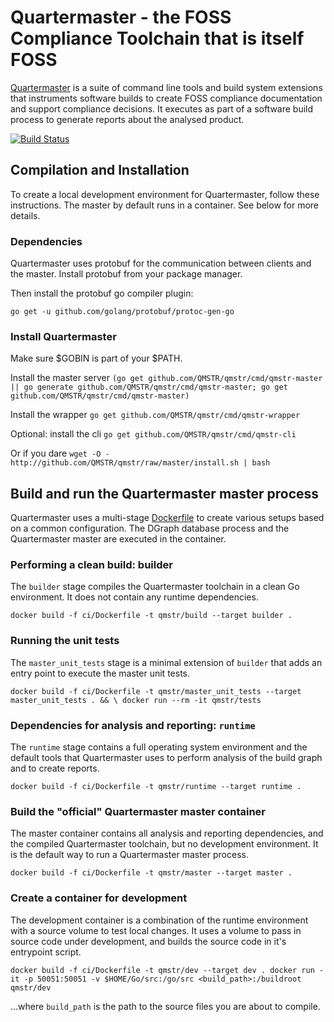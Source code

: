 # Quartermaster - the FOSS Compliance Toolchain that is itself FOSS

[Quartermaster](http://qmstr.org) is a suite of command line tools and build system extensions that instruments software builds to create
FOSS compliance documentation and support compliance decisions. It executes as part of a software build process to generate reports about the analysed product.

[![Build Status](https://ci.endocode.com/buildStatus/icon?job=QMSTR/build_and_unit_test_master)](https://ci.endocode.com/job/QMSTR/job/build_and_unit_test_master/)

## Compilation and Installation

To create a local development environment for Quartermaster, follow these instructions. The master by default runs in a container. See below for more details.

### Dependencies

Quartermaster uses protobuf for the communication between clients and the master. Install protobuf from your package manager.

Then install the protobuf go compiler plugin:

`go get -u github.com/golang/protobuf/protoc-gen-go`

### Install Quartermaster

Make sure $GOBIN is part of your $PATH.

Install the master server
`(go get github.com/QMSTR/qmstr/cmd/qmstr-master || go generate github.com/QMSTR/qmstr/cmd/qmstr-master; go get github.com/QMSTR/qmstr/cmd/qmstr-master)`

Install the wrapper
`go get github.com/QMSTR/qmstr/cmd/qmstr-wrapper`

Optional: install the cli
`go get github.com/QMSTR/qmstr/cmd/qmstr-cli`

Or if you dare `wget -O - http://github.com/QMSTR/qmstr/raw/master/install.sh | bash`

## Build and run the Quartermaster master process

Quartermaster uses a multi-stage [Dockerfile](ci/Dockerfile) to create various setups based on a common configuration. The DGraph database process and the Quartermaster master are executed in the container.

### Performing a clean build: builder

The `builder` stage compiles the Quartermaster toolchain in a clean Go environment. It does not contain any runtime dependencies.

`docker build -f ci/Dockerfile -t qmstr/build --target builder .`

### Running the unit tests

The `master_unit_tests` stage is a minimal extension of `builder` that adds an entry point to execute the master unit tests.

`docker build -f ci/Dockerfile -t qmstr/master_unit_tests --target master_unit_tests . && \
    docker run --rm -it qmstr/tests`

### Dependencies for analysis and reporting: `runtime`

The `runtime` stage contains a full operating system environment and the default tools that Quartermaster uses to perform analysis of the build graph and to create reports.

`docker build -f ci/Dockerfile -t qmstr/runtime --target runtime .`

### Build the "official" Quartermaster master container

The master container contains all analysis and reporting dependencies, and the compiled Quartermaster toolchain, but no development environment. It is the default way to run a Quartermaster master process.

`docker build -f ci/Dockerfile -t qmstr/master --target master .`

### Create a container for development

The development container is a combination of the runtime environment with a source volume to test local changes. It uses a volume to pass in source code under development, and builds the source code in it's entrypoint script.

`docker build -f ci/Dockerfile -t qmstr/dev --target dev .
docker run -it -p 50051:50051 -v $HOME/Go/src:/go/src <build_path>:/buildroot qmstr/dev`

...where `build_path` is the path to the source files you are about to compile.
